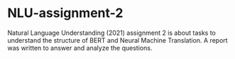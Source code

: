 # NLU-assignment-2

Natural Language Understanding (2021) assignment 2 is about tasks to understand the structure of BERT and Neural Machine Translation. A report was written to answer and analyze the questions.
